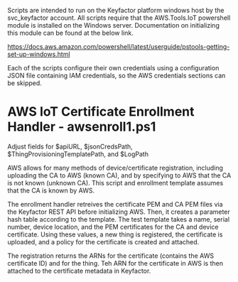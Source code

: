 Scripts are intended to run on the Keyfactor platform windows host by the svc_keyfactor account. All scripts require that the AWS.Tools.IoT powershell module is installed on the Windows server. Documentation on initializing this module can be found at the below link.

https://docs.aws.amazon.com/powershell/latest/userguide/pstools-getting-set-up-windows.html

Each of the scripts configure their own credentials using a configuration JSON file containing IAM credentials, so the AWS credentials sections can be skipped.

# AWS IoT Certificate Enrollment Handler - awsenroll1.ps1

Adjust fields for $apiURL, $jsonCredsPath, $ThingProvisioningTemplatePath, and $LogPath

AWS allows for many methods of device/certificate registration, including uploading the CA to AWS (known CA), and by specifying to AWS that the CA is not known (unknown CA). This script and enrollment template assumes that the CA is known by AWS.

The enrollment handler retreives the certificate PEM and CA PEM files via the Keyfactor REST API before initializing AWS. Then, it creates a parameter hash table according to the template. The test template takes a name, serial number, device location, and the PEM certificates for the CA and device certificate. Using these values, a new thing is registered, the certificate is uploaded, and a policy for the certificate is created and attached.

The registration returns the ARNs for the certificate (contains the AWS certificate ID) and for the thing. Teh ARN for the certificate in AWS is then attached to the certificate metadata in Keyfactor.

